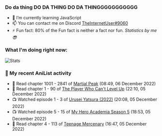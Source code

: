 ### Do da thing DO DA THING DO DA THINGGGGGGGGGGG

<!-- **TheInternetUser0/TheInternetUser0** is a ✨ _special_ ✨ repository because its `README.md` (this file) appears on your GitHub profile. -->


- 🌱 I’m currently learning JavaScript
- 📫 You can contact me on Discord [TheInternetUser#9060](https://discord.com/users/534117072796385300)
- ⚡ Fun fact: 80% of the Fun fact is neither a fact nor fun. _Statistics by me 😎_

### What I'm doing right now:
![Stats](https://discord.c99.nl/widget/theme-3/534117072796385300.png)

### 🌸 My recent AniList activity

<!-- ANILIST_ACTIVITY:start -->

-   📖 Read chapter 1001 - 2841 of [Martial Peak](https://anilist.co/manga/104494) (08:49, 06 December 2022)
-   📖 Read chapter 1 - 90 of [The Player Who Can't Level Up](https://anilist.co/manga/130511) (22:10, 05 December 2022)
-   📺 Watched episode 1 - 3 of [Urusei Yatsura (2022)](https://anilist.co/anime/143277) (20:08, 05 December 2022)
-   📺 Watched episode 5 - 15 of [My Hero Academia Season 5](https://anilist.co/anime/117193) (18:53, 05 December 2022)
-   📖 Read chapter 4 - 113 of [Teenage Mercenary](https://anilist.co/manga/126297) (16:47, 05 December 2022)

<!-- ANILIST_ACTIVITY:end -->
